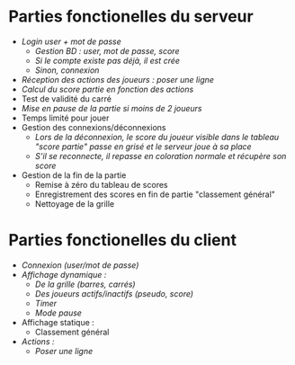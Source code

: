 # Parties fonctionelles du serveur
- *Login user + mot de passe*
  - *Gestion BD : user, mot de passe, score*
  - *Si le compte existe pas déjà, il est crée*
  - *Sinon, connexion*
- *Réception des actions des joueurs : poser une ligne*
- *Calcul du score partie en fonction des actions*
- Test de validité du carré
- *Mise en pause de la partie si moins de 2 joueurs*
- Temps limité pour jouer
- Gestion des connexions/déconnexions
  - *Lors de la déconnexion, le score du joueur visible dans le tableau "score partie" passe en grisé et le serveur joue à sa place*
  - *S'il se reconnecte, il repasse en coloration normale et récupère son score*
- Gestion de la fin de la partie
  - Remise à zéro du tableau de scores
  - Enregistrement des scores en fin de partie "classement général"
  - Nettoyage de la grille

# Parties fonctionelles du client

- *Connexion (user/mot de passe)*
- *Affichage dynamique :*
    - *De la grille (barres, carrés)*
    - *Des joueurs actifs/inactifs (pseudo, score)*
    - *Timer*
    - *Mode pause*
- Affichage statique :
    - Classement général
- *Actions :*
    - *Poser une ligne*
